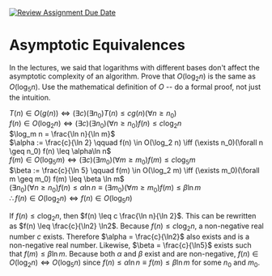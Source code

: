 [![Review Assignment Due Date](https://classroom.github.com/assets/deadline-readme-button-24ddc0f5d75046c5622901739e7c5dd533143b0c8e959d652212380cedb1ea36.svg)](https://classroom.github.com/a/fbkbKZ5N)
# Asymptotic Equivalences

In the lectures, we said that logarithms with different bases don't affect the
asymptotic complexity of an algorithm. Prove that $O(\log_{2} n)$ is the same as
$O(\log_{5} n)$. Use the mathematical definition of $O$ -- do a formal proof,
not just the intuition.

$T(n) \in O(g(n)) \iff (\exists c)(\exists n_0) T(n) \leq c g(n) (\forall n \geq n_0)$  
$f(n) \in O(\log_2 n) \iff (\exists c)(\exists n_0)(\forall n \geq n_0) f(n) \leq c \log_2 n$  
$\log_m n = \frac{\ln n}{\ln m}$  
$\alpha := \frac{c}{\ln 2} \qquad f(n) \in O(\log_2 n) \iff (\exists n_0)(\forall n \geq n_0) f(n) \leq \alpha\ln n$  
$f(m) \in O(\log_5 m) \iff (\exists c)(\exists m_0)(\forall m \geq m_0) f(m) \leq c \log_5 m$  
$\beta := \frac{c}{\ln 5} \qquad f(m) \in O(\log_2 m) \iff (\exists m_0)(\forall m \geq m_0) f(m) \leq \beta \ln m$  
$(\exists n_0)(\forall n \geq n_0) f(n) \leq \alpha \ln n \equiv (\exists m_0)(\forall m \geq m_0) f(m) \leq \beta \ln m$  
$\therefore f(n) \in O(\log_2 n) \iff f(n) \in O(\log_5 n)$

If $f(n) \leq c \log_2 n$, then $f(n) \leq c \frac{\ln n}{\ln 2}$. This can be rewritten as $f(n) \leq \frac{c}{\ln2} \ln2$. Because $f(n) \leq c\log_2n$, a non-negative real number $c$ exists. Therefore $\alpha = \frac{c}{\ln2}$ also exists and is a non-negative real number. Likewise, $\beta = \frac{c}{\ln5}$ exists such that $f(m) \leq \beta \ln m$. Because both $\alpha$ and $\beta$ exist and are non-negative, $f(n) \in O(\log_2n) \iff O(\log_5n)$ since $f(n) \leq \alpha\ln n \equiv f(m) \leq \beta \ln m$ for some $n_0$ and $m_0$.
